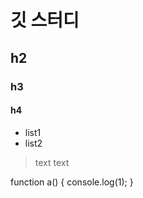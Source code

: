 # 깃 스터디
## h2
### h3
#### h4
* list1
* list2
> text 
text

  function a() {
    console.log(1);
  }
